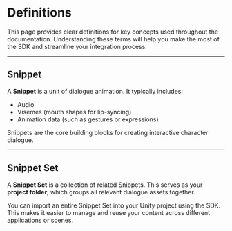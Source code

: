 # Definitions

This page provides clear definitions for key concepts used throughout the documentation. Understanding these terms will help you make the most of the SDK and streamline your integration process.

---

## Snippet

A **Snippet** is a unit of dialogue animation. It typically includes:

- Audio
- Visemes (mouth shapes for lip-syncing)
- Animation data (such as gestures or expressions)

Snippets are the core building blocks for creating interactive character dialogue.

---

## Snippet Set

A **Snippet Set** is a collection of related Snippets. This serves as your **project folder**, which groups all relevant dialogue assets together.

You can import an entire Snippet Set into your Unity project using the SDK. This makes it easier to manage and reuse your content across different applications or scenes.
